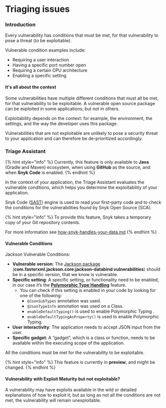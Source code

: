 # Triaging issues

### Introduction

Every vulnerability has conditions that must be met, for that vulnerability to pose a threat (to be exploitable).

Vulnerable condition examples include:

* Requiring a user interaction
* Having a specific port number open
* Requiring a certain CPU architecture
* Enabling a specific setting

#### It's all about the context

Some vulnerabilities have multiple different conditions that must all be met, for that vulnerability to be exploitable. A vulnerable open source package can be exploited in some applications, but not in others.

Exploitability depends on the context: for example, the environment, the settings, and the way the developer uses this package.

Vulnerabilities that are not exploitable are unlikely to pose a security threat to your application and can therefore be de-prioritized accordingly.

### Triage Assistant

{% hint style="info" %}
Currently, this feature is only available to **Java** (Gradle and Maven) ecosystem, when using **GitHub** as the source, and when **Snyk Code** is enabled.
{% endhint %}

In the context of your application, the Triage Assistant evaluates the vulnerable conditions, which helps you determine the exploitability of your application.

‌Snyk Code ([SAST](https://snyk.io/learn/application-security/sast-vs-dast/)) engine is used to read your first-party code and to check the conditions for the vulnerabilities found by Snyk Open Source (SCA).

{% hint style="info" %}
To provide this feature, Snyk takes a temporary copy of your Git repository contents.

For more information see [how-snyk-handles-your-data.md](../../data-privacy/how-snyk-handles-your-data.md "mention")
{% endhint %}

#### Vulnerable Conditions

Jackson Vulnerable Conditions:

* **Vulnerable version**: The [Jackson package](https://snyk.io/vuln/maven:com.fasterxml.jackson.core%3Ajackson-databind) (**com.fasterxml.jackson.core:jackson-databind vulnerabilities**) should be in a specific version, that we know is vulnerable.
* **Specific setting**: A specific setting, or functionality need to be enabled, in our case it’s the [**Polymorphic Type Handling**](https://github.com/FasterXML/jackson-docs/wiki/JacksonPolymorphicDeserialization) feature.
  * You can check if this setting is enabled in your code by looking for one of the following:
    * `@JsonSubTypes` annotation was used.
    * `@JsonTypeInfo` annotation was used on a Class.
    * `enableDefaultTyping()` is used to enable Polymorphic Typing .
    * `enableDefaultTypingAsProperty()` is used to enable Polymorphic Typing.
* **User interactivity**: The application needs to accept JSON input from the user.
* **Specific gadget**: A “gadget”, which is a class or function, needs to be available within the executing scope of the application.

All the conditions must be met for the vulnerability to be exploitable.

{% hint style="info" %}
This feature is currently in **preview**, and might be changed.
{% endhint %}

#### Vulnerability with Exploit Maturity but not exploitable?

A vulnerability may have exploits available in the wild or detailed explanations of how to exploit it, but as long as not all the conditions are not met, the vulnerability will remain unexploitable.
